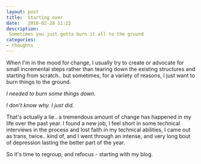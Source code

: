 ```yaml
---
layout: post
title:  Starting over
date:   2016-02-28 11:22
description:
 Sometimes you just gotta burn it all to the ground
categories:
- thoughts
---
```


When I'm in the mood for change, I usually try to create or advocate for small incremental steps rather than tearing down the existing structures and starting from scratch.. but sometimes, for a variety of reasons, I just want to burn things to the ground.

<!-- more -->

*I needed to burn some things down.*

*I don't know why. I just did.*

That's actually a lie.. a tremendous amount of change has happened in my life over the past year. I found a new job, I feel short in some technical interviews in the process and lost faith in my technical abilities, I came out as trans, twice.. kind of, and I went through an intense, and very long bout of depression lasting the better part of the year.

So it's time to regroup, and refocus - starting with my blog.

